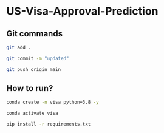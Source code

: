 # US-Visa-Approval-Prediction

## Git commands

```bash
git add .

git commit -m "updated"

git push origin main

```


## How to run?

```bash
conda create -n visa python=3.8 -y
```
```bash
conda activate visa
```


```bash
pip install -r requirements.txt
```